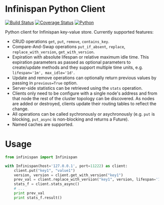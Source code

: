 # Infinispan Python Client

[![Build Status](https://travis-ci.org/VaclavDedik/infinispan-py.svg?branch=master)](https://travis-ci.org/VaclavDedik/infinispan-py)
[![Coverage Status](https://coveralls.io/repos/github/VaclavDedik/infinispan-py/badge.svg?branch=master)](https://coveralls.io/github/VaclavDedik/infinispan-py?branch=master)
[![Python](https://img.shields.io/badge/python-2.7%2C%203.5%2C%20pypy-blue.svg)](https://www.python.org/)

Python client for Infinispan key-value store. Currently supported features:

 * CRUD operations `get`, `put`, `remove`, `contains_key`.
 * Compare-And-Swap operations `put_if_absent`, `replace`, `replace_with_version`, `get_with_version`.
 * Expiration with absolute lifespan or relative maximum idle time. This expiration parameters as passed as optional parameters to create/update methods and they support multiple time units, e.g. `lifespan='1m', max_idle='1d'`.
 * Update and remove operations can optionally return previous values by passing in `previous=True` option.
 * Server-side statistics can be retrieved using the `stats` operation.
 * Clients only need to be configure with a single node's address and from that node the rest of the cluster topology can be discovered. As nodes are added or destroyed, clients update their routing tables to reflect the change.
 * All operations can be called sychronously or asychronously (e.g. `put` is blocking, `put_async` is non-blocking and returns a Future).
 * Named caches are supported.

# Usage

```Python
from infinispan import Infinispan

with Infinispan(host='127.0.0.1', port=11222) as client:
    client.put("key1", "value1")
    version, version = client.get_with_version("key1")
    prev_val = client.replace_with_version("key1", version, lifespan='1d', previous=True)
    stats_f = client.stats_async()
    # ...
    print prev_val
    print stats_f.result()
```
